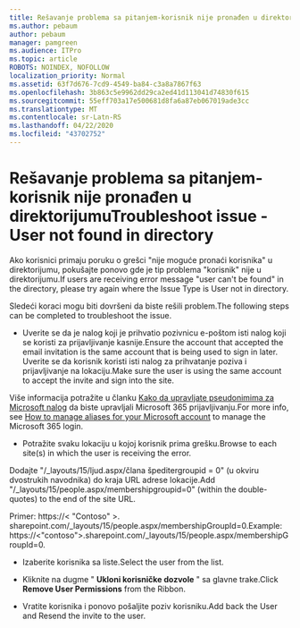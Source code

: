 ```yaml
---
title: Rešavanje problema sa pitanjem-korisnik nije pronađen u direktorijumu
ms.author: pebaum
author: pebaum
manager: pamgreen
ms.audience: ITPro
ms.topic: article
ROBOTS: NOINDEX, NOFOLLOW
localization_priority: Normal
ms.assetid: 63f7d676-7cd9-4549-ba84-c3a8a7867f63
ms.openlocfilehash: 3b863c5e9962dd29ca2ed41d113041d74830f615
ms.sourcegitcommit: 55eff703a17e500681d8fa6a87eb067019ade3cc
ms.translationtype: MT
ms.contentlocale: sr-Latn-RS
ms.lasthandoff: 04/22/2020
ms.locfileid: "43702752"
---
```

# <a name="troubleshoot-issue---user-not-found-in-directory"></a><span data-ttu-id="6b965-102">Rešavanje problema sa pitanjem-korisnik nije pronađen u direktorijumu</span><span class="sxs-lookup"><span data-stu-id="6b965-102">Troubleshoot issue - User not found in directory</span></span>

<span data-ttu-id="6b965-103">Ako korisnici primaju poruku o grešci "nije moguće pronaći korisnika" u direktorijumu, pokušajte ponovo gde je tip problema "korisnik" nije u direktorijumu.</span><span class="sxs-lookup"><span data-stu-id="6b965-103">If users are receiving error message "user can't be found" in the directory, please try again where the Issue Type is User not in directory.</span></span>

<span data-ttu-id="6b965-104">Sledeći koraci mogu biti dovršeni da biste rešili problem.</span><span class="sxs-lookup"><span data-stu-id="6b965-104">The following steps can be completed to troubleshoot the issue.</span></span>

- <span data-ttu-id="6b965-105">Uverite se da je nalog koji je prihvatio pozivnicu e-poštom isti nalog koji se koristi za prijavljivanje kasnije.</span><span class="sxs-lookup"><span data-stu-id="6b965-105">Ensure the account that accepted the email invitation is the same account that is being used to sign in later.</span></span> <span data-ttu-id="6b965-106">Uverite se da korisnik koristi isti nalog za prihvatanje poziva i prijavljivanje na lokaciju.</span><span class="sxs-lookup"><span data-stu-id="6b965-106">Make sure the user is using the same account to accept the invite and sign into the site.</span></span> 

<span data-ttu-id="6b965-107">Više informacija potražite u članku [Kako da upravljate pseudonimima za Microsoft nalog</a> da biste upravljali Microsoft 365 prijavljivanju](https://support.microsoft.com/help/12407/microsoft-account-how-to-manage-aliases).</span><span class="sxs-lookup"><span data-stu-id="6b965-107">For more info, see [How to manage aliases for your Microsoft account</a> to manage the Microsoft 365 login](https://support.microsoft.com/help/12407/microsoft-account-how-to-manage-aliases).</span></span> 

- <span data-ttu-id="6b965-108">Potražite svaku lokaciju u kojoj korisnik prima grešku.</span><span class="sxs-lookup"><span data-stu-id="6b965-108">Browse to each site(s) in which the user is receiving the error.</span></span> 

<span data-ttu-id="6b965-109">Dodajte "/_layouts/15/ljud.aspx/člana špeditergroupid = 0" (u okviru dvostrukih navodnika) do kraja URL adrese lokacije.</span><span class="sxs-lookup"><span data-stu-id="6b965-109">Add "/_layouts/15/people.aspx/membershipgroupid=0" (within the double-quotes) to the end of the site URL.</span></span> 

<span data-ttu-id="6b965-110">Primer: https://< "Contoso" >. sharepoint.com/_layouts/15/people.aspx/membershipGroupId=0.</span><span class="sxs-lookup"><span data-stu-id="6b965-110">Example: https://<"contoso">.sharepoint.com/_layouts/15/people.aspx/membershipGroupId=0.</span></span>

- <span data-ttu-id="6b965-111">Izaberite korisnika sa liste.</span><span class="sxs-lookup"><span data-stu-id="6b965-111">Select the user from the list.</span></span>

- <span data-ttu-id="6b965-112">Kliknite na dugme " **Ukloni korisničke dozvole** " sa glavne trake.</span><span class="sxs-lookup"><span data-stu-id="6b965-112">Click **Remove User Permissions** from the Ribbon.</span></span> 
-  <span data-ttu-id="6b965-113">Vratite korisnika i ponovo pošaljite poziv korisniku.</span><span class="sxs-lookup"><span data-stu-id="6b965-113">Add back the User and Resend the invite to the user.</span></span>

